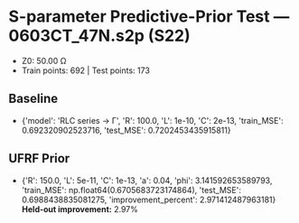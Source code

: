 # S-parameter Predictive-Prior Test — 0603CT_47N.s2p (S22)
- Z0: 50.00 Ω
- Train points: 692  |  Test points: 173

## Baseline
- {'model': 'RLC series -> Γ', 'R': 100.0, 'L': 1e-10, 'C': 2e-13, 'train_MSE': 0.692320902523716, 'test_MSE': 0.7202453435915811}

## UFRF Prior
- {'R': 150.0, 'L': 5e-11, 'C': 1e-13, 'a': 0.04, 'phi': 3.141592653589793, 'train_MSE': np.float64(0.6705683723174864), 'test_MSE': 0.6988438835081275, 'improvement_percent': 2.971412487963181}
**Held-out improvement:** 2.97%